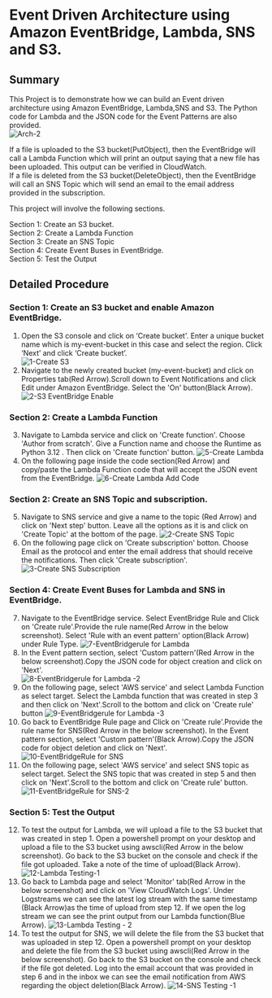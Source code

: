# Event Driven Architecture using Amazon EventBridge, Lambda, SNS and S3.  
## Summary
This Project is to demonstrate how we can build an Event driven architecture using Amazon EventBridge, Lambda,SNS and S3. The Python code for Lambda and the JSON code for the Event Patterns are also provided.  
![Arch-2](https://github.com/vmk81/Event-Driven-Project/assets/157844406/950b09ae-cf91-40b2-a061-42dc821b3624)  

If a file is uploaded to the S3 bucket(PutObject), then the EventBridge will call a Lambda Function which will print an output saying that a new file has been uploaded. This output can be verified in CloudWatch.  
If a file is deleted from the S3 bucket(DeleteObject), then the EventBridge will call an SNS Topic which will send an email to the email address provided in the subscription.

This project will involve the following sections.  

Section 1: Create an S3 bucket.  
Section 2: Create a Lambda Function  
Section 3: Create an SNS Topic  
Section 4: Create Event Buses in EventBridge.  
Section 5: Test the Output  

## Detailed Procedure
### Section 1: Create an S3 bucket and enable Amazon EventBridge.
1. Open the S3 console and click on ‘Create bucket'. Enter a unique bucket name which is my-event-bucket in this case and select the region. Click ‘Next’ and click ‘Create bucket’.  
![1-Create S3](https://github.com/vmk81/Event-Driven-Project/assets/157844406/9d960260-a63d-4e29-858f-8df263f8c272)
2. Navigate to the newly created bucket (my-event-bucket) and click on Properties tab(Red Arrow).Scroll down to Event Notifications and click Edit under Amazon EventBridge. Select the 'On' button(Black Arrow).
![2-S3 EventBridge Enable](https://github.com/vmk81/Event-Driven-Project/assets/157844406/3c36636c-2ff7-41e3-a40a-20d21f1734b3)  

### Section 2: Create a Lambda Function
3. Navigate to Lambda service and click on 'Create function'. Choose 'Author from scratch'. Give a Function name and choose the Runtime as Python 3.12 . Then click on 'Create function' button. 
![5-Create Lambda](https://github.com/vmk81/Event-Driven-Project/assets/157844406/02fa9474-ae9a-4625-a211-9ee00dae376d)  
4. On the following page inside the code section(Red Arrow) and copy/paste the Lambda Function code that will accept the JSON event from the EventBridge.
![6-Create Lambda Add Code](https://github.com/vmk81/Event-Driven-Project/assets/157844406/993c8af2-e6c3-4a10-a62c-0df2547400d3)

### Section 2: Create an SNS Topic and subscription. 
5. Navigate to SNS service and give a name to the topic (Red Arrow) and click on 'Next step' button. Leave all the options as it is and click on 'Create Topic' at the bottom of the page. 
![2-Create SNS Topic](https://github.com/vmk81/Event-Driven-Project/assets/157844406/1a141df0-6a5a-419b-884f-5b30e656356a)
6. On the following page click on 'Create subscription' botton. Choose Email as the protocol and enter the email address that should receive the notifications. Then click 'Create subscription'.
![3-Create SNS Subscription](https://github.com/vmk81/Event-Driven-Project/assets/157844406/0dc3d88e-d88b-4e92-89d6-a93d9a21b09a)

### Section 4: Create Event Buses for Lambda and SNS in EventBridge.  
7. Navigate to the EventBridge service. Select EventBridge Rule and Click on 'Create rule'.Provide the rule name(Red Arrow in the below screenshot). Select 'Rule with an event pattern' option(Black Arrow) under Rule Type.
![7-EventBridgerule for Lambda](https://github.com/vmk81/Event-Driven-Project/assets/157844406/2d0f734b-c8d5-46c3-b3d1-26575e0d1bd1)
8. In the Event pattern section, select 'Custom pattern'(Red Arrow in the below screenshot).Copy the JSON code for object creation and click on 'Next'.  
![8-EventBridgerule for Lambda -2](https://github.com/vmk81/Event-Driven-Project/assets/157844406/d6df9243-98bf-404e-8193-7d0b807537be)
9. On the following page, select 'AWS service' and select Lambda Function as select target. Select the Lambda function that was created in step 3 and then click on 'Next'.Scroll to the bottom and click on 'Create rule' button
![9-EventBridgerule for Lambda -3](https://github.com/vmk81/Event-Driven-Project/assets/157844406/7a93d2b1-3872-4e84-a9dc-917dfe9f1215)
10. Go back to EventBridge Rule page and Click on 'Create rule'.Provide the rule name for SNS(Red Arrow in the below screenshot). In the Event pattern section, select 'Custom pattern'(Black Arrow).Copy the JSON code for object deletion and click on 'Next'.
![10-EventBridgeRule for SNS](https://github.com/vmk81/Event-Driven-Project/assets/157844406/44125be8-dc88-4348-9829-00daaa40c437)  
11. On the following page, select 'AWS service' and select SNS topic as select target. Select the SNS topic that was created in step 5 and then click on 'Next'.Scroll to the bottom and click on 'Create rule' button.  
![11-EventBridgeRule for SNS-2](https://github.com/vmk81/Event-Driven-Project/assets/157844406/d6c24d2f-698a-4dc4-b8e4-eabf19aa76e1)

### Section 5: Test the Output  
12. To test the output for Lambda, we will upload a file to the S3 bucket that was created in step 1. Open a powershell prompt on your desktop and upload a file to the S3 bucket using awscli(Red Arrow in the below screenshot). Go back to the S3 bucket on the console and check if the file got uploaded. Take a note of the time of upload(Black Arrow).
![12-Lambda Testing-1](https://github.com/vmk81/Event-Driven-Project/assets/157844406/7ece0fed-67f5-480f-94ff-ef833ca487b7)
13. Go back to Lambda page and select 'Monitor' tab(Red Arrow in the below screenshot) and click on 'View CloudWatch Logs'. Under Logstreams we can see the latest log stream with the same timestamp (Black Arrow)as the time of upload from step 12. If we open the log stream we can see the print output from our Lambda function(Blue Arrow).
![13-Lambda Testing - 2](https://github.com/vmk81/Event-Driven-Project/assets/157844406/5a40e1db-8fc2-424a-b2da-263c18cc9d61)  
14. To test the output for SNS, we will delete the file from the S3 bucket that was uploaded in step 12. Open a powershell prompt on your desktop and delete the file from the S3 bucket using awscli(Red Arrow in the below screenshot). Go back to the S3 bucket on the console and check if the file got deleted. Log into the email account that was provided in step 6 and in the inbox we can see the email notification from AWS regarding the object deletion(Black Arrow).
![14-SNS Testing -1](https://github.com/vmk81/Event-Driven-Project/assets/157844406/b00f0301-9151-4713-924d-2c3e8bec3b4c)


 



